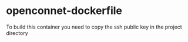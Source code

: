 # openconnet-dockerfile

To build this container you need to copy the ssh public key in the project directory
